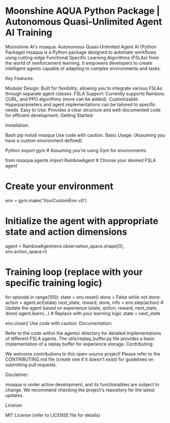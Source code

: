 # Moonshine AQUA Python Package | Autonomous Quasi-Unlimited Agent AI Training

Moonshine AI's msaqua: Autonomous Quasi-Unlimited Agent AI (Python Package)
msaqua is a Python package designed to automate workflows using cutting-edge Functional Specific Learning Algorithms (FSLAs) from the world of reinforcement learning. It empowers developers to create intelligent agents capable of adapting to complex environments and tasks.

Key Features:

Modular Design: Built for flexibility, allowing you to integrate various FSLAs through separate agent classes.
FSLA Support: Currently supports Rainbow, CURL, and PPO algorithms (more can be added).
Customizable: Hyperparameters and agent implementations can be tailored to specific needs.
Easy to Use: Provides a clear structure and well-documented code for efficient development.
Getting Started:

Installation:

Bash
pip install msaqua
Use code with caution.
Basic Usage:  (Assuming you have a custom environment defined)

Python
import gym  # Assuming you're using Gym for environments

from msaqua.agents import RainbowAgent  # Choose your desired FSLA agent

# Create your environment
env = gym.make('YourCustomEnv-v0')

# Initialize the agent with appropriate state and action dimensions
agent = RainbowAgent(env.observation_space.shape[0], env.action_space.n)

# Training loop (replace with your specific training logic)
for episode in range(100):
    state = env.reset()
    done = False
    while not done:
        action = agent.act(state)
        next_state, reward, done, info = env.step(action)
        # Update the agent based on experience (state, action, reward, next_state, done)
        agent.learn(...)  # Replace with your learning logic
        state = next_state

env.close()
Use code with caution.
Documentation: 

Refer to the code within the agents/ directory for detailed implementations of different FSLA agents.
The utils/replay_buffer.py file provides a basic implementation of a replay buffer for experience storage.
Contributing:

We welcome contributions to this open-source project! Please refer to the CONTRIBUTING.md file (create one if it doesn't exist) for guidelines on submitting pull requests.

Disclaimer:

msaqua is under active development, and its functionalities are subject to change. We recommend checking the project's repository for the latest updates.

License:

MIT License (refer to LICENSE file for details)
